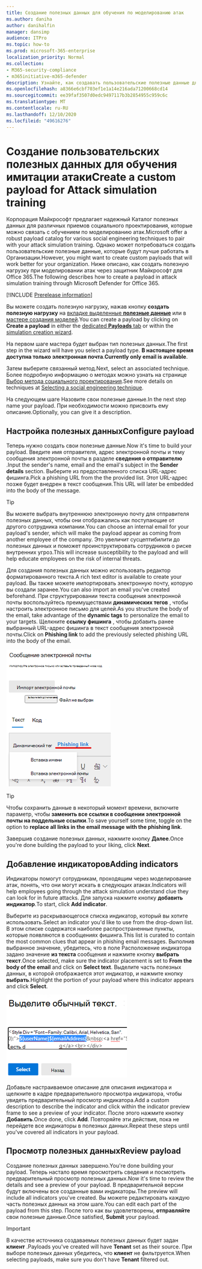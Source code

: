 ```yaml
---
title: Создание полезных данных для обучения по моделированию атак
ms.author: daniha
author: danihalfin
manager: dansimp
audience: ITPro
ms.topic: how-to
ms.prod: microsoft-365-enterprise
localization_priority: Normal
ms.collection:
- M365-security-compliance
- m365initiative-m365-defender
description: Узнайте, как создавать пользовательские полезные данные для обучения по моделированию атак в защитнике Майкрософт для Office 365.
ms.openlocfilehash: a8366e6cbf703ef1e1a14e216ada71200668cd14
ms.sourcegitcommit: ee39faf3507d0edc9497117b3b2854955c959c6c
ms.translationtype: MT
ms.contentlocale: ru-RU
ms.lasthandoff: 12/10/2020
ms.locfileid: "49616276"
---
```

# <a name="create-a-custom-payload-for-attack-simulation-training"></a><span data-ttu-id="de16d-103">Создание пользовательских полезных данных для обучения имитации атаки</span><span class="sxs-lookup"><span data-stu-id="de16d-103">Create a custom payload for Attack simulation training</span></span>

<span data-ttu-id="de16d-104">Корпорация Майкрософт предлагает надежный Каталог полезных данных для различных приемов социального проектирования, которые можно связать с обучением по моделированию атак.</span><span class="sxs-lookup"><span data-stu-id="de16d-104">Microsoft offer a robust payload catalog for various social engineering techniques to pair with your attack simulation training.</span></span> <span data-ttu-id="de16d-105">Однако может потребоваться создать пользовательские полезные данные, которые будут лучше работать в Организации.</span><span class="sxs-lookup"><span data-stu-id="de16d-105">However, you might want to create custom payloads that will work better for your organization.</span></span> <span data-ttu-id="de16d-106">Ниже описано, как создать полезную нагрузку при моделировании атак через защитник Майкрософт для Office 365.</span><span class="sxs-lookup"><span data-stu-id="de16d-106">The following describes how to create a payload in attack simulation training through Microsoft Defender for Office 365.</span></span>

[!INCLUDE [Prerelease information](../includes/prerelease.md)]

<span data-ttu-id="de16d-107">Вы можете создать полезную нагрузку, нажав кнопку **создать полезную нагрузку** на [вкладке выделенные **полезные данные**](https://security.microsoft.com/attacksimulator?viewid=payload) или в [мастере создания моделей](attack-simulation-training.md#selecting-a-payload).</span><span class="sxs-lookup"><span data-stu-id="de16d-107">You can create a payload by clicking on **Create a payload** in either the [dedicated **Payloads** tab](https://security.microsoft.com/attacksimulator?viewid=payload) or within the [simulation creation wizard](attack-simulation-training.md#selecting-a-payload).</span></span>

<span data-ttu-id="de16d-108">На первом шаге мастера будет выбран тип полезных данных.</span><span class="sxs-lookup"><span data-stu-id="de16d-108">The first step in the wizard will have you select a payload type.</span></span> <span data-ttu-id="de16d-109">**В настоящее время доступна только электронная почта**.</span><span class="sxs-lookup"><span data-stu-id="de16d-109">**Currently only email is available**.</span></span>

<span data-ttu-id="de16d-110">Затем выберите связанный метод.</span><span class="sxs-lookup"><span data-stu-id="de16d-110">Next, select an associated technique.</span></span> <span data-ttu-id="de16d-111">Более подробную информацию о методах можно узнать на странице [Выбор метода социального проектирования](attack-simulation-training.md#selecting-a-social-engineering-technique).</span><span class="sxs-lookup"><span data-stu-id="de16d-111">See more details on techniques at [Selecting a social engineering technique](attack-simulation-training.md#selecting-a-social-engineering-technique).</span></span>

<span data-ttu-id="de16d-112">На следующем шаге Назовите свои полезные данные.</span><span class="sxs-lookup"><span data-stu-id="de16d-112">In the next step name your payload.</span></span> <span data-ttu-id="de16d-113">При необходимости можно присвоить ему описание.</span><span class="sxs-lookup"><span data-stu-id="de16d-113">Optionally, you can give it a description.</span></span>

## <a name="configure-payload"></a><span data-ttu-id="de16d-114">Настройка полезных данных</span><span class="sxs-lookup"><span data-stu-id="de16d-114">Configure payload</span></span>

<span data-ttu-id="de16d-115">Теперь нужно создать свои полезные данные.</span><span class="sxs-lookup"><span data-stu-id="de16d-115">Now it's time to build your payload.</span></span> <span data-ttu-id="de16d-116">Введите имя отправителя, адрес электронной почты и тему сообщения электронной почты в разделе **сведения о отправителю** .</span><span class="sxs-lookup"><span data-stu-id="de16d-116">Input the sender's name, email and the email's subject in the **Sender details** section.</span></span> <span data-ttu-id="de16d-117">Выберите из предоставленного списка URL-адрес фишинга.</span><span class="sxs-lookup"><span data-stu-id="de16d-117">Pick a phishing URL from the the provided list.</span></span> <span data-ttu-id="de16d-118">Этот URL-адрес позже будет внедрен в текст сообщения.</span><span class="sxs-lookup"><span data-stu-id="de16d-118">This URL will later be embedded into the body of the message.</span></span>

> [!TIP]
> <span data-ttu-id="de16d-119">Вы можете выбрать внутреннюю электронную почту для отправителя полезных данных, чтобы они отображались как поступающие от другого сотрудника компании.</span><span class="sxs-lookup"><span data-stu-id="de16d-119">You can choose an internal email for your payload's sender, which will make the payload appear as coming from another employee of the company.</span></span> <span data-ttu-id="de16d-120">Это увеличит сусцептибилити до полезных данных и поможет проинструктировать сотрудников о риске внутренних угроз.</span><span class="sxs-lookup"><span data-stu-id="de16d-120">This will increase susceptibility to the payload and will help educate employees on the risk of internal threats.</span></span>

<span data-ttu-id="de16d-121">Для создания полезных данных можно использовать редактор форматированного текста.</span><span class="sxs-lookup"><span data-stu-id="de16d-121">A rich text editor is available to create your payload.</span></span> <span data-ttu-id="de16d-122">Вы также можете импортировать электронную почту, которую вы создали заранее.</span><span class="sxs-lookup"><span data-stu-id="de16d-122">You can also import an email you've created beforehand.</span></span> <span data-ttu-id="de16d-123">При структурировании текста сообщения электронной почты воспользуйтесь преимуществами **динамических тегов** , чтобы настроить электронное письмо для целей.</span><span class="sxs-lookup"><span data-stu-id="de16d-123">As you structure the body of the email, take advantage of the **dynamic tags** to personalize the email to your targets.</span></span> <span data-ttu-id="de16d-124">Щелкните **ссылку фишинга** , чтобы добавить ранее выбранный URL-адрес фишинга в текст сообщения электронной почты.</span><span class="sxs-lookup"><span data-stu-id="de16d-124">Click on **Phishing link** to add the previously selected phishing URL into the body of the email.</span></span>

![Ссылка фишинга и динамические теги, выделенные в создании полезных данных для защитника Майкрософт для Office 365](../../media/attack-sim-preview-payload-email-body.png)

> [!TIP]
> <span data-ttu-id="de16d-126">Чтобы сохранить данные в некоторый момент времени, включите параметр, чтобы **заменить все ссылки в сообщении электронной почты на поддельные ссылки**.</span><span class="sxs-lookup"><span data-stu-id="de16d-126">To save yourself some time, toggle on the option to **replace all links in the email message with the phishing link**.</span></span>

<span data-ttu-id="de16d-127">Завершив создание полезных данных, нажмите кнопку **Далее**.</span><span class="sxs-lookup"><span data-stu-id="de16d-127">Once you're done building the payload to your liking, click **Next**.</span></span>

## <a name="adding-indicators"></a><span data-ttu-id="de16d-128">Добавление индикаторов</span><span class="sxs-lookup"><span data-stu-id="de16d-128">Adding indicators</span></span>

<span data-ttu-id="de16d-129">Индикаторы помогут сотрудникам, проходящим через моделирование атак, понять, что они могут искать в следующих атаках.</span><span class="sxs-lookup"><span data-stu-id="de16d-129">Indicators will help employees going through the attack simulation understand clue they can look for in future attacks.</span></span> <span data-ttu-id="de16d-130">Для запуска нажмите кнопку **добавить индикатор**.</span><span class="sxs-lookup"><span data-stu-id="de16d-130">To start, click **Add indicator**.</span></span>

<span data-ttu-id="de16d-131">Выберите из раскрывающегося списка индикатор, который вы хотите использовать.</span><span class="sxs-lookup"><span data-stu-id="de16d-131">Select an indicator you'd like to use from the drop-down list.</span></span> <span data-ttu-id="de16d-132">В этом списке содержатся наиболее распространенные пункты, которые появляются в сообщениях фишинга.</span><span class="sxs-lookup"><span data-stu-id="de16d-132">This list is curated to contain the most common clues that appear in phishing email messages.</span></span> <span data-ttu-id="de16d-133">Выполнив выбранное значение, убедитесь, что в поле Расположение индикатора задано значение **из текста** сообщения и нажмите кнопку **выбрать текст**.</span><span class="sxs-lookup"><span data-stu-id="de16d-133">Once selected, make sure the indicator placement is set to **From the body of the email** and click on **Select text**.</span></span> <span data-ttu-id="de16d-134">Выделите часть полезных данных, в которой отображается этот индикатор, и нажмите кнопку **выбрать**.</span><span class="sxs-lookup"><span data-stu-id="de16d-134">Highlight the portion of your payload where this indicator appears and click **Select**.</span></span>

![Выделенный текст в тексте сообщения, который добавляется к индикатору в учебном курсе "моделирование атак"](../../media/attack-sim-preview-select-text.png)

<span data-ttu-id="de16d-136">Добавьте настраиваемое описание для описания индикатора и щелкните в кадре предварительного просмотра индикатора, чтобы увидеть предварительный просмотр индикатора.</span><span class="sxs-lookup"><span data-stu-id="de16d-136">Add a custom description to describe the indicator and click within the indicator preview frame to see a preview of your indicator.</span></span> <span data-ttu-id="de16d-137">После этого нажмите кнопку **Добавить**.</span><span class="sxs-lookup"><span data-stu-id="de16d-137">Once done, click **Add**.</span></span> <span data-ttu-id="de16d-138">Повторяйте эти действия, пока не перейдете все индикаторы в полезных данных.</span><span class="sxs-lookup"><span data-stu-id="de16d-138">Repeat these steps until you've covered all indicators in your payload.</span></span>

## <a name="review-payload"></a><span data-ttu-id="de16d-139">Просмотр полезных данных</span><span class="sxs-lookup"><span data-stu-id="de16d-139">Review payload</span></span>

<span data-ttu-id="de16d-140">Создание полезных данных завершено.</span><span class="sxs-lookup"><span data-stu-id="de16d-140">You're done building your payload.</span></span> <span data-ttu-id="de16d-141">Теперь настало время просмотреть сведения и посмотреть предварительный просмотр полезных данных.</span><span class="sxs-lookup"><span data-stu-id="de16d-141">Now it's time to review the details and see a preview of your payload.</span></span> <span data-ttu-id="de16d-142">В предварительной версии будут включены все созданные вами индикаторы.</span><span class="sxs-lookup"><span data-stu-id="de16d-142">The preview will include all indicators you've created.</span></span> <span data-ttu-id="de16d-143">Вы можете редактировать каждую часть полезных данных на этом шаге.</span><span class="sxs-lookup"><span data-stu-id="de16d-143">You can edit each part of the payload from this step.</span></span> <span data-ttu-id="de16d-144">После того как вы удовлетворены, **отправляйте** свои полезные данные.</span><span class="sxs-lookup"><span data-stu-id="de16d-144">Once satisfied, **Submit** your payload.</span></span>

> [!IMPORTANT]
> <span data-ttu-id="de16d-145">В качестве источника создаваемых полезных данных будет задан **клиент** .</span><span class="sxs-lookup"><span data-stu-id="de16d-145">Payloads you've created will have **Tenant** set as their source.</span></span> <span data-ttu-id="de16d-146">При выборе полезных данных убедитесь, что **клиент** не фильтруется.</span><span class="sxs-lookup"><span data-stu-id="de16d-146">When selecting payloads, make sure you don't have **Tenant** filtered out.</span></span>
